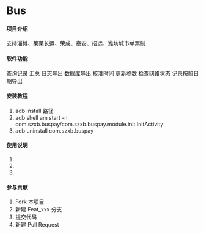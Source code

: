 # Bus

#### 项目介绍

支持淄博、莱芜长运、荣成、泰安、招远、潍坊城市单票制

#### 软件功能

查询记录
汇总
日志导出
数据库导出
校准时间
更新参数
检查网络状态
记录按照日期导出

#### 安装教程

1. adb install 路径
2. adb shell am start -n com.szxb.buspay/com.szxb.buspay.module.init.InitActivity
3. adb uninstall com.szxb.buspay

#### 使用说明

1. 
2. 
3. 

#### 参与贡献

1. Fork 本项目
2. 新建 Feat_xxx 分支
3. 提交代码
4. 新建 Pull Request

